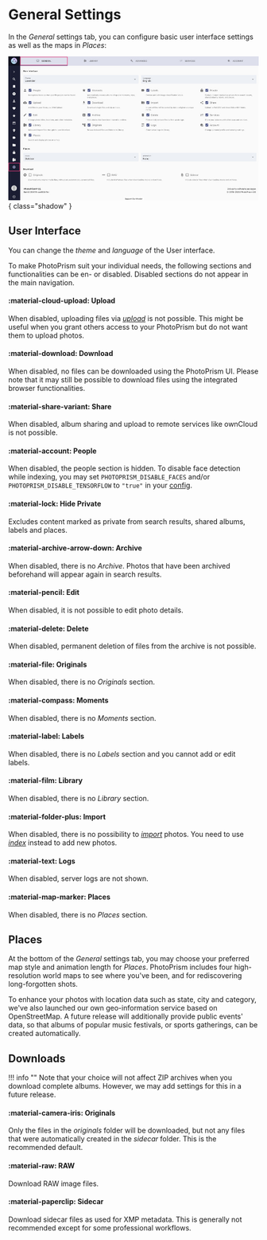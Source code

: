 # General Settings

In the *General* settings tab, you can configure basic user interface settings as well as the maps in *Places*:

![](img/settings-general.jpg){ class="shadow" }

## User Interface ##
You can change the *theme* and *language* of the User interface.

To make PhotoPrism suit your individual needs, the following sections and functionalities can be en- or disabled.
Disabled sections do not appear in the main navigation.

#### :material-cloud-upload: Upload ####
When disabled, uploading files via [*upload*](../library/upload.md) is not possible. 
This might be useful when you grant others access to your PhotoPrism but do not want them to upload photos.

#### :material-download: Download ####
When disabled, no files can be downloaded using the PhotoPrism UI. Please note that it may still be possible to download files using the integrated browser functionalities.

#### :material-share-variant: Share ####
When disabled, album sharing and upload to remote services like ownCloud is not possible.

#### :material-account: People ####
When disabled, the people section is hidden. To disable face detection while indexing, you may set `PHOTOPRISM_DISABLE_FACES` and/or `PHOTOPRISM_DISABLE_TENSORFLOW` to `"true"` in your [config](../../getting-started/config-options.md).

#### :material-lock: Hide Private ####
Excludes content marked as private from search results, shared albums, labels and places.

#### :material-archive-arrow-down: Archive ####
When disabled, there is no *Archive*. Photos that have been archived beforehand will appear again in search results.

#### :material-pencil: Edit ####
When disabled, it is not possible to edit photo details.

#### :material-delete: Delete ####
When disabled, permanent deletion of files from the archive is not possible.

#### :material-file: Originals ####
When disabled, there is no *Originals* section.

#### :material-compass: Moments ####
When disabled, there is no *Moments* section.

#### :material-label: Labels ####
When disabled, there is no *Labels* section and you cannot add or edit labels.

#### :material-film: Library ####
When disabled, there is no *Library* section.

#### :material-folder-plus: Import ####
When disabled, there is no possibility to [*import*](../library/import.md) photos. You need to use [*index*](../library/originals.md) instead to add new photos.

#### :material-text: Logs ####
When disabled, server logs are not shown.

#### :material-map-marker: Places ####
When disabled, there is no *Places* section.

## Places ##

At the bottom of the *General* settings tab, you may choose your preferred map style and animation length for *Places*.
PhotoPrism includes four high-resolution world maps to see where you've been, and for rediscovering long-forgotten shots.

To enhance your photos with location data such as state, city and category, we've also launched our own geo-information service based on OpenStreetMap.
A future release will additionally provide public events' data, so that albums of popular music festivals, or sports gatherings, can be created automatically.

## Downloads ##

!!! info ""
    Note that your choice will not affect ZIP archives when you download complete albums. However, we may add settings for this in a future release.

#### :material-camera-iris: Originals ####
Only the files in the *originals* folder will be downloaded, but not any files that were automatically created in the *sidecar* folder. This is the recommended default.

#### :material-raw: RAW ####
Download RAW image files.

#### :material-paperclip: Sidecar ####
Download sidecar files as used for XMP metadata. This is generally not recommended except for some professional workflows.
